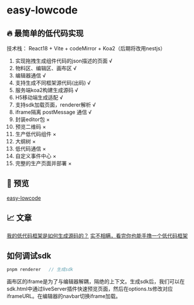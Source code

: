 # easy-lowcode

##  🔥 最简单的低代码实现

技术栈： React18 + Vite + codeMirror + Koa2（后期将改用nestjs）

1. 实现拖拽生成组件代码的json描述的页面 √
2. 物料区、编辑区、画布区 √
4. 编辑器通信 √
5. 支持生成不同框架源代码(出码) √
6. 服务端koa2构建生成源码 √
7. H5移动端生成适配 √
8. 支持sdk加载页面，renderer解析 √
9. iframe隔离 postMessage 通信  √
10. 封装editor包 ×
11. 预览二维码 ×
12. 生产低代码组件 × 
13. 大纲树 ×
14. 低代码通信 ×
15. 自定义事件中心 ×
16. 完整的生产页面并部署 ×

##   📀 预览

[easy-lowcode](http://rreppket2.hn-bkt.clouddn.com/6b3176fd80b347b38a62377692487581_tplv-k3u1fbpfcp-zoom-in-crop-mark_1512_0_0_0.webp)

##   📈 文章

[我的低代码框架是如何生成源码的？](https://juejin.cn/post/7206955531998773309)
[实不相瞒，看完你也能手撸一个低代码框架](https://juejin.cn/post/7202625823667404857)

## 如何调试sdk

```js
pnpm renderer   // 生成sdk
```

画布区的iframe是为了与编辑器解耦，隔绝的上下文。生成sdk后，我们可以在sdk.html中通过liveServer插件快速预览页面，然后在options.ts修改对应iframeURL。在编辑器的navbar切换iframe加载。